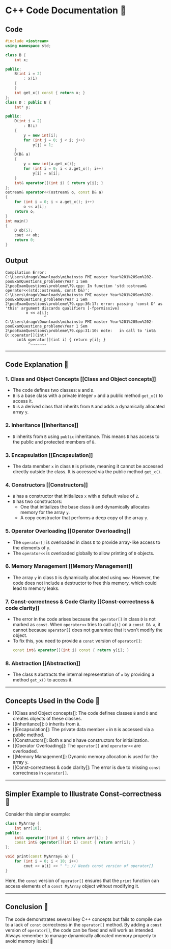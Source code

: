 # C++ Code Documentation 📄

## Code
```cpp
#include <iostream>
using namespace std;

class B {
    int x;

public:
    B(int i = 2)
        : x(i)
    {
    }
    int get_x() const { return x; }
};
class D : public B {
    int* y;

public:
    D(int i = 2)
        : B(i)
    {
        y = new int[i];
        for (int j = 0; j < i; j++)
            y[j] = 1;
    }
    D(D& a)
    {
        y = new int[a.get_x()];
        for (int i = 0; i < a.get_x(); i++)
            y[i] = a[i];
    }
    int& operator[](int i) { return y[i]; }
};
ostream& operator<<(ostream& o, const D& a)
{
    for (int i = 0; i < a.get_x(); i++)
        o << a[i];
    return o;
}
int main()
{
    D ob(5);
    cout << ob;
    return 0;
}
```

## Output
```
Compilation Error:
C:\Users\drago\Downloads\mihainsto FMI master Year%201%20Sem%202-pooExamQuestions_probleme\Year 1 Sem 2\pooExamQuestions\probleme\79.cpp: In function 'std::ostream& operator<<(std::ostream&, const D&)':
C:\Users\drago\Downloads\mihainsto FMI master Year%201%20Sem%202-pooExamQuestions_probleme\Year 1 Sem 2\pooExamQuestions\probleme\79.cpp:36:17: error: passing 'const D' as 'this' argument discards qualifiers [-fpermissive]
         o << a[i];
                 ^
C:\Users\drago\Downloads\mihainsto FMI master Year%201%20Sem%202-pooExamQuestions_probleme\Year 1 Sem 2\pooExamQuestions\probleme\79.cpp:31:10: note:   in call to 'int& D::operator[](int)'
     int& operator[](int i) { return y[i]; }
          ^~~~~~~~
```

---

## Code Explanation 🧐

### 1. **Class and Object Concepts** [[Class and Object concepts]]
   - The code defines two classes: `B` and `D`.
   - `B` is a base class with a private integer `x` and a public method `get_x()` to access it.
   - `D` is a derived class that inherits from `B` and adds a dynamically allocated array `y`.

### 2. **Inheritance** [[Inheritance]]
   - `D` inherits from `B` using `public` inheritance. This means `D` has access to the public and protected members of `B`.

### 3. **Encapsulation** [[Encapsulation]]
   - The data member `x` in class `B` is private, meaning it cannot be accessed directly outside the class. It is accessed via the public method `get_x()`.

### 4. **Constructors** [[Constructors]]
   - `B` has a constructor that initializes `x` with a default value of `2`.
   - `D` has two constructors:
     - One that initializes the base class `B` and dynamically allocates memory for the array `y`.
     - A copy constructor that performs a deep copy of the array `y`.

### 5. **Operator Overloading** [[Operator Overloading]]
   - The `operator[]` is overloaded in class `D` to provide array-like access to the elements of `y`.
   - The `operator<<` is overloaded globally to allow printing of `D` objects.

### 6. **Memory Management** [[Memory Management]]
   - The array `y` in class `D` is dynamically allocated using `new`. However, the code does not include a destructor to free this memory, which could lead to memory leaks.

### 7. **Const-correctness & Code Clarity** [[Const-correctness & code clarity]]
   - The error in the code arises because the `operator[]` in class `D` is not marked as `const`. When `operator<<` tries to call `a[i]` on a `const D& a`, it cannot because `operator[]` does not guarantee that it won't modify the object.
   - To fix this, you need to provide a `const` version of `operator[]`:
     ```cpp
     const int& operator[](int i) const { return y[i]; }
     ```

### 8. **Abstraction** [[Abstraction]]
   - The class `B` abstracts the internal representation of `x` by providing a method `get_x()` to access it.

---

## Concepts Used in the Code 🚀

- [[Class and Object concepts]]: The code defines classes `B` and `D` and creates objects of these classes.
- [[Inheritance]]: `D` inherits from `B`.
- [[Encapsulation]]: The private data member `x` in `B` is accessed via a public method.
- [[Constructors]]: Both `B` and `D` have constructors for initialization.
- [[Operator Overloading]]: The `operator[]` and `operator<<` are overloaded.
- [[Memory Management]]: Dynamic memory allocation is used for the array `y`.
- [[Const-correctness & code clarity]]: The error is due to missing `const` correctness in `operator[]`.

---

## Simpler Example to Illustrate Const-correctness 🧠

Consider this simpler example:

```cpp
class MyArray {
    int arr[10];
public:
    int& operator[](int i) { return arr[i]; }
    const int& operator[](int i) const { return arr[i]; }
};

void print(const MyArray& a) {
    for (int i = 0; i < 10; i++)
        cout << a[i] << " "; // Needs const version of operator[]
}
```

Here, the `const` version of `operator[]` ensures that the `print` function can access elements of a `const MyArray` object without modifying it.

---

## Conclusion 🎯

The code demonstrates several key C++ concepts but fails to compile due to a lack of `const` correctness in the `operator[]` method. By adding a `const` version of `operator[]`, the code can be fixed and will work as intended. Always remember to manage dynamically allocated memory properly to avoid memory leaks! 🧹